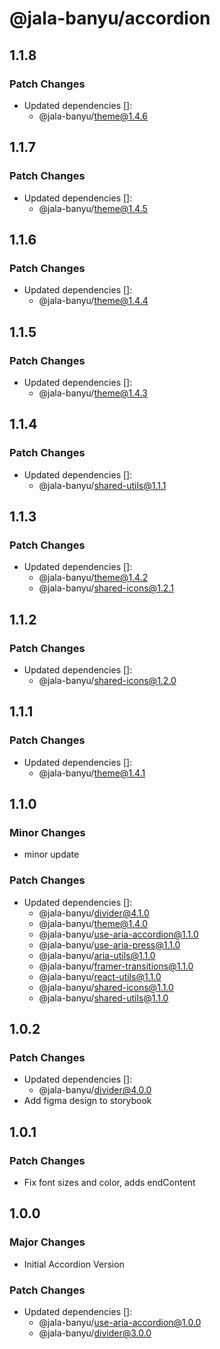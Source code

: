 # @jala-banyu/accordion

## 1.1.8

### Patch Changes

- Updated dependencies []:
  - @jala-banyu/theme@1.4.6

## 1.1.7

### Patch Changes

- Updated dependencies []:
  - @jala-banyu/theme@1.4.5

## 1.1.6

### Patch Changes

- Updated dependencies []:
  - @jala-banyu/theme@1.4.4

## 1.1.5

### Patch Changes

- Updated dependencies []:
  - @jala-banyu/theme@1.4.3

## 1.1.4

### Patch Changes

- Updated dependencies []:
  - @jala-banyu/shared-utils@1.1.1

## 1.1.3

### Patch Changes

- Updated dependencies []:
  - @jala-banyu/theme@1.4.2
  - @jala-banyu/shared-icons@1.2.1

## 1.1.2

### Patch Changes

- Updated dependencies []:
  - @jala-banyu/shared-icons@1.2.0

## 1.1.1

### Patch Changes

- Updated dependencies []:
  - @jala-banyu/theme@1.4.1

## 1.1.0

### Minor Changes

- minor update

### Patch Changes

- Updated dependencies []:
  - @jala-banyu/divider@4.1.0
  - @jala-banyu/theme@1.4.0
  - @jala-banyu/use-aria-accordion@1.1.0
  - @jala-banyu/use-aria-press@1.1.0
  - @jala-banyu/aria-utils@1.1.0
  - @jala-banyu/framer-transitions@1.1.0
  - @jala-banyu/react-utils@1.1.0
  - @jala-banyu/shared-icons@1.1.0
  - @jala-banyu/shared-utils@1.1.0

## 1.0.2

### Patch Changes

- Updated dependencies []:
  - @jala-banyu/divider@4.0.0
- Add figma design to storybook

## 1.0.1

### Patch Changes

- Fix font sizes and color, adds endContent

## 1.0.0

### Major Changes

- Initial Accordion Version

### Patch Changes

- Updated dependencies []:
  - @jala-banyu/use-aria-accordion@1.0.0
  - @jala-banyu/divider@3.0.0
